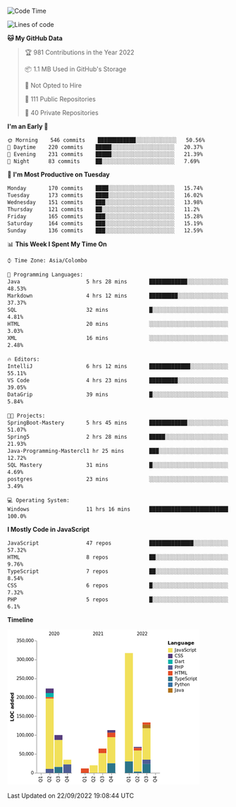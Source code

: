 
<!--START_SECTION:waka-->
![Code Time](http://img.shields.io/badge/Code%20Time-675%20hrs%209%20mins-blue)

![Lines of code](https://img.shields.io/badge/From%20Hello%20World%20I%27ve%20Written-1%20Million%20lines%20of%20code-blue)

**🐱 My GitHub Data** 

> 🏆 981 Contributions in the Year 2022
 > 
> 📦 1.1 MB Used in GitHub's Storage 
 > 
> 🚫 Not Opted to Hire
 > 
> 📜 111 Public Repositories 
 > 
> 🔑 40 Private Repositories  
 > 
**I'm an Early 🐤** 

```text
🌞 Morning    546 commits    ████████████░░░░░░░░░░░░░   50.56% 
🌆 Daytime    220 commits    █████░░░░░░░░░░░░░░░░░░░░   20.37% 
🌃 Evening    231 commits    █████░░░░░░░░░░░░░░░░░░░░   21.39% 
🌙 Night      83 commits     ██░░░░░░░░░░░░░░░░░░░░░░░   7.69%

```
📅 **I'm Most Productive on Tuesday** 

```text
Monday       170 commits    ████░░░░░░░░░░░░░░░░░░░░░   15.74% 
Tuesday      173 commits    ████░░░░░░░░░░░░░░░░░░░░░   16.02% 
Wednesday    151 commits    ███░░░░░░░░░░░░░░░░░░░░░░   13.98% 
Thursday     121 commits    ██░░░░░░░░░░░░░░░░░░░░░░░   11.2% 
Friday       165 commits    ███░░░░░░░░░░░░░░░░░░░░░░   15.28% 
Saturday     164 commits    ███░░░░░░░░░░░░░░░░░░░░░░   15.19% 
Sunday       136 commits    ███░░░░░░░░░░░░░░░░░░░░░░   12.59%

```


📊 **This Week I Spent My Time On** 

```text
⌚︎ Time Zone: Asia/Colombo

💬 Programming Languages: 
Java                     5 hrs 28 mins       ████████████░░░░░░░░░░░░░   48.53% 
Markdown                 4 hrs 12 mins       █████████░░░░░░░░░░░░░░░░   37.37% 
SQL                      32 mins             █░░░░░░░░░░░░░░░░░░░░░░░░   4.81% 
HTML                     20 mins             ░░░░░░░░░░░░░░░░░░░░░░░░░   3.03% 
XML                      16 mins             ░░░░░░░░░░░░░░░░░░░░░░░░░   2.48%

🔥 Editors: 
IntelliJ                 6 hrs 12 mins       █████████████░░░░░░░░░░░░   55.11% 
VS Code                  4 hrs 23 mins       █████████░░░░░░░░░░░░░░░░   39.05% 
DataGrip                 39 mins             █░░░░░░░░░░░░░░░░░░░░░░░░   5.84%

🐱‍💻 Projects: 
SpringBoot-Mastery       5 hrs 45 mins       ████████████░░░░░░░░░░░░░   51.07% 
Spring5                  2 hrs 28 mins       █████░░░░░░░░░░░░░░░░░░░░   21.93% 
Java-Programming-Mastercl1 hr 25 mins        ███░░░░░░░░░░░░░░░░░░░░░░   12.72% 
SQL Mastery              31 mins             █░░░░░░░░░░░░░░░░░░░░░░░░   4.69% 
postgres                 23 mins             ░░░░░░░░░░░░░░░░░░░░░░░░░   3.49%

💻 Operating System: 
Windows                  11 hrs 16 mins      █████████████████████████   100.0%

```

**I Mostly Code in JavaScript** 

```text
JavaScript               47 repos            ██████████████░░░░░░░░░░░   57.32% 
HTML                     8 repos             ██░░░░░░░░░░░░░░░░░░░░░░░   9.76% 
TypeScript               7 repos             ██░░░░░░░░░░░░░░░░░░░░░░░   8.54% 
CSS                      6 repos             █░░░░░░░░░░░░░░░░░░░░░░░░   7.32% 
PHP                      5 repos             █░░░░░░░░░░░░░░░░░░░░░░░░   6.1%

```


**Timeline**

![Chart not found](https://raw.githubusercontent.com/ccweerasinghe1994/ccweerasinghe1994/master/charts/bar_graph.png) 


 Last Updated on 22/09/2022 19:08:44 UTC
<!--END_SECTION:waka-->
